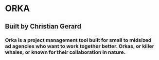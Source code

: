 # ORKA

## Built by Christian Gerard

### Orka is a project management tool built for small to midsized ad agencies who want to work together better. Orkas, or killer whales, or known for their collaboration in nature.
